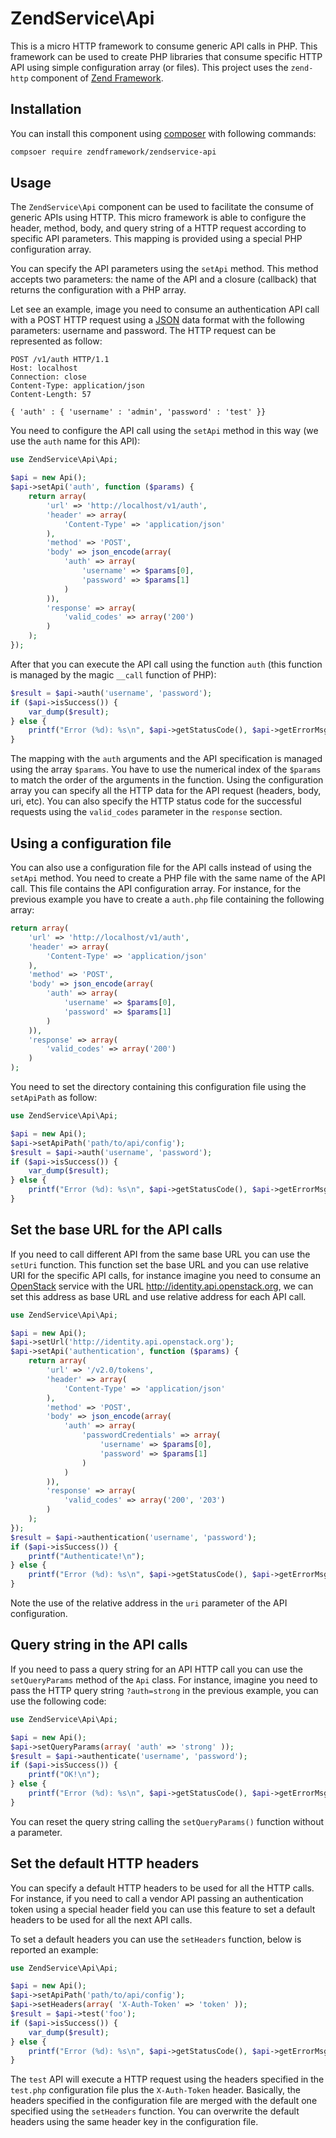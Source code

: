 ZendService\Api
===============

This is a micro HTTP framework to consume generic API calls in PHP. This framework can be used to
create PHP libraries that consume specific HTTP API using simple configuration array (or files).
This project uses the `zend-http` component of [Zend Framework](https://framework.zend.com).


Installation
------------

You can install this component using [composer](http://getcomposer.org/) with following commands:

```bash
compsoer require zendframework/zendservice-api
```

Usage
-----

The `ZendService\Api` component can be used to facilitate the consume of generic APIs using HTTP.
This micro framework is able to configure the header, method, body, and query string of a HTTP
request according to specific API parameters. This mapping is provided using a special PHP configuration
array.

You can specify the API parameters using the `setApi` method. This method accepts two parameters:
the name of the API and a closure (callback) that returns the configuration with a PHP array.

Let see an example, image you need to consume an authentication API call with a POST HTTP request using
a [JSON](http://www.json.org/) data format with the following parameters: username and password.
The HTTP request can be represented as follow:

    POST /v1/auth HTTP/1.1
    Host: localhost
    Connection: close
    Content-Type: application/json
    Content-Length: 57

    { 'auth' : { 'username' : 'admin', 'password' : 'test' }}

You need to configure the API call using the `setApi` method in this way (we use the `auth` name for this
API):

```php
use ZendService\Api\Api;

$api = new Api();
$api->setApi('auth', function ($params) {
    return array(
        'url' => 'http://localhost/v1/auth',
        'header' => array(
            'Content-Type' => 'application/json'
        ),
        'method' => 'POST',
        'body' => json_encode(array(
            'auth' => array(
                'username' => $params[0],
                'password' => $params[1]
            )
        )),
        'response' => array(
            'valid_codes' => array('200')
        )
    );
});
```
After that you can execute the API call using the function `auth` (this function is managed by the magic `__call`
function of PHP):

```php
$result = $api->auth('username', 'password');
if ($api->isSuccess()) {
    var_dump($result);
} else {
    printf("Error (%d): %s\n", $api->getStatusCode(), $api->getErrorMsg());
}
```

The mapping with the `auth` arguments and the API specification is managed using the array `$params`.
You have to use the numerical index of the `$params` to match the order of the arguments in the function.
Using the configuration array you can specify all the HTTP data for the API request (headers, body, uri, etc).
You can also specify the HTTP status code for the successful requests using the `valid_codes` parameter
in the `response` section.

Using a configuration file
--------------------------

You can also use a configuration file for the API calls instead of using the `setApi` method. You need
to create a PHP file with the same name of the API call. This file contains the API configuration array.
For instance, for the previous example you have to create a `auth.php` file containing the following array:

```php
return array(
    'url' => 'http://localhost/v1/auth',
    'header' => array(
        'Content-Type' => 'application/json'
    ),
    'method' => 'POST',
    'body' => json_encode(array(
        'auth' => array(
            'username' => $params[0],
            'password' => $params[1]
        )
    )),
    'response' => array(
        'valid_codes' => array('200')
    )
);
```

You need to set the directory containing this configuration file using the `setApiPath` as follow:

```php
use ZendService\Api\Api;

$api = new Api();
$api->setApiPath('path/to/api/config');
$result = $api->auth('username', 'password');
if ($api->isSuccess()) {
    var_dump($result);
} else {
    printf("Error (%d): %s\n", $api->getStatusCode(), $api->getErrorMsg());
}
```

Set the base URL for the API calls
----------------------------------

If you need to call different API from the same base URL you can use the `setUri` function. This function
set the base URL and you can use relative URI for the specific API calls, for instance imagine you need
to consume an [OpenStack](https://www.openstack.org/) service with the URL http://identity.api.openstack.org,
we can set this address as base URL and use relative address for each API call.

```php
use ZendService\Api\Api;

$api = new Api();
$api->setUrl('http://identity.api.openstack.org');
$api->setApi('authentication', function ($params) {
    return array(
        'url' => '/v2.0/tokens',
        'header' => array(
            'Content-Type' => 'application/json'
        ),
        'method' => 'POST',
        'body' => json_encode(array(
            'auth' => array(
                'passwordCredentials' => array(
                    'username' => $params[0],
                    'password' => $params[1]
                )
            )
        )),
        'response' => array(
            'valid_codes' => array('200', '203')
        )
    );
});
$result = $api->authentication('username', 'password');
if ($api->isSuccess()) {
    printf("Authenticate!\n");
} else {
    printf("Error (%d): %s\n", $api->getStatusCode(), $api->getErrorMsg());
}
```

Note the use of the relative address in the `uri` parameter of the API configuration.


Query string in the API calls
-----------------------------

If you need to pass a query string for an API HTTP call you can use the `setQueryParams` method
of the `Api` class. For instance, imagine you need to pass the HTTP query string `?auth=strong` in
the previous example, you can use the following code:

```php
use ZendService\Api\Api;

$api = new Api();
$api->setQueryParams(array( 'auth' => 'strong' ));
$result = $api->authenticate('username', 'password');
if ($api->isSuccess()) {
    printf("OK!\n");
} else {
    printf("Error (%d): %s\n", $api->getStatusCode(), $api->getErrorMsg());
}
```

You can reset the query string calling the `setQueryParams()` function without a parameter.


Set the default HTTP headers
----------------------------

You can specify a default HTTP headers to be used for all the HTTP calls. For instance, if you need
to call a vendor API passing an authentication token using a special header field you can use this
feature to set a default headers to be used for all the next API calls.

To set a default headers you can use the `setHeaders` function, below is reported an example:

```php
use ZendService\Api\Api;

$api = new Api();
$api->setApiPath('path/to/api/config');
$api->setHeaders(array( 'X-Auth-Token' => 'token' ));
$result = $api->test('foo');
if ($api->isSuccess()) {
    var_dump($result);
} else {
    printf("Error (%d): %s\n", $api->getStatusCode(), $api->getErrorMsg());
}
```

The `test` API will execute a HTTP request using the headers specified in the `test.php` configuration
file plus the `X-Auth-Token` header. Basically, the headers specified in the configuration file are merged
with the default one specified using the `setHeaders` function. You can overwrite the default headers
using the same header key in the configuration file.
